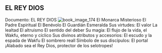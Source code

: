 ## EL REY DIOS
Documento: EL REY DIOS
![book_image_174](https://media.discordapp.net/attachments/1105643336989159555/1105647799736999956/174.jpg)
El Monarca Misterioso
El Padre Espiritual
El Benévolo
El Guardián Esmeralda
Sus virtudes:
El valor
La lealtad
El altruismo
El sentido del deber
Su magia:
El flujo de la vida, el Wakfu, eterno y cíclico
Sus divinos atributos y accesorios:
El escudo y la espada de Wakfu
El sombrero reall
Símbolo de sus discípulos:
El portal
¡Alabado sea el Rey Dios, protector de los selotropes!
